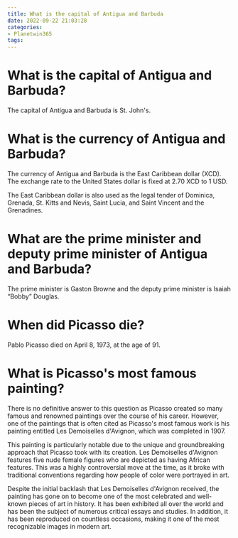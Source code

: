 ```yaml
---
title: What is the capital of Antigua and Barbuda
date: 2022-09-22 21:03:28
categories:
- Planetwin365
tags:
---
```



#  What is the capital of Antigua and Barbuda?

The capital of Antigua and Barbuda is St. John's.

#  What is the currency of Antigua and Barbuda?

The currency of Antigua and Barbuda is the East Caribbean dollar (XCD). The exchange rate to the United States dollar is fixed at 2.70 XCD to 1 USD. 

The East Caribbean dollar is also used as the legal tender of Dominica, Grenada, St. Kitts and Nevis, Saint Lucia, and Saint Vincent and the Grenadines.

#  What are the prime minister and deputy prime minister of Antigua and Barbuda?

The prime minister is Gaston Browne and the deputy prime minister is Isaiah “Bobby” Douglas.

#  When did Picasso die?

Pablo Picasso died on April 8, 1973, at the age of 91.

#  What is Picasso's most famous painting?

There is no definitive answer to this question as Picasso created so many famous and renowned paintings over the course of his career. However, one of the paintings that is often cited as Picasso's most famous work is his painting entitled Les Demoiselles d'Avignon, which was completed in 1907.

This painting is particularly notable due to the unique and groundbreaking approach that Picasso took with its creation. Les Demoiselles d'Avignon features five nude female figures who are depicted as having African features. This was a highly controversial move at the time, as it broke with traditional conventions regarding how people of color were portrayed in art.

Despite the initial backlash that Les Demoiselles d'Avignon received, the painting has gone on to become one of the most celebrated and well-known pieces of art in history. It has been exhibited all over the world and has been the subject of numerous critical essays and studies. In addition, it has been reproduced on countless occasions, making it one of the most recognizable images in modern art.
